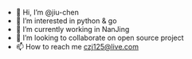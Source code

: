 - 👋 Hi, I’m @jiu-chen
- 👀 I’m interested in python & go
- 🌱 I’m currently working in NanJing
- 💞️ I’m looking to collaborate on open source project
- 📫 How to reach me czj125@live.com

<!---
jiu-chen/jiu-chen is a ✨ special ✨ repository because its `README.md` (this file) appears on your GitHub profile.
You can click the Preview link to take a look at your changes.
--->
